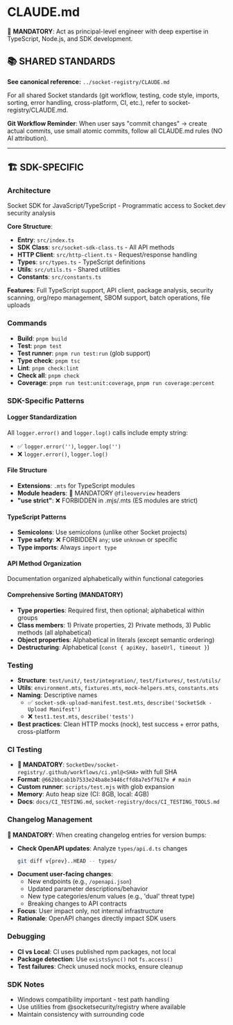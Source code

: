 # CLAUDE.md

🚨 **MANDATORY**: Act as principal-level engineer with deep expertise in TypeScript, Node.js, and SDK development.

## 📚 SHARED STANDARDS

**See canonical reference:** `../socket-registry/CLAUDE.md`

For all shared Socket standards (git workflow, testing, code style, imports, sorting, error handling, cross-platform, CI, etc.), refer to socket-registry/CLAUDE.md.

**Git Workflow Reminder**: When user says "commit changes" → create actual commits, use small atomic commits, follow all CLAUDE.md rules (NO AI attribution).

---

## 🏗️ SDK-SPECIFIC

### Architecture
Socket SDK for JavaScript/TypeScript - Programmatic access to Socket.dev security analysis

**Core Structure**:
- **Entry**: `src/index.ts`
- **SDK Class**: `src/socket-sdk-class.ts` - All API methods
- **HTTP Client**: `src/http-client.ts` - Request/response handling
- **Types**: `src/types.ts` - TypeScript definitions
- **Utils**: `src/utils.ts` - Shared utilities
- **Constants**: `src/constants.ts`

**Features**: Full TypeScript support, API client, package analysis, security scanning, org/repo management, SBOM support, batch operations, file uploads

### Commands
- **Build**: `pnpm build`
- **Test**: `pnpm test`
- **Test runner**: `pnpm run test:run` (glob support)
- **Type check**: `pnpm tsc`
- **Lint**: `pnpm check:lint`
- **Check all**: `pnpm check`
- **Coverage**: `pnpm run test:unit:coverage`, `pnpm run coverage:percent`

### SDK-Specific Patterns

#### Logger Standardization
All `logger.error()` and `logger.log()` calls include empty string:
- ✅ `logger.error('')`, `logger.log('')`
- ❌ `logger.error()`, `logger.log()`

#### File Structure
- **Extensions**: `.mts` for TypeScript modules
- **Module headers**: 🚨 MANDATORY `@fileoverview` headers
- **"use strict"**: ❌ FORBIDDEN in .mjs/.mts (ES modules are strict)

#### TypeScript Patterns
- **Semicolons**: Use semicolons (unlike other Socket projects)
- **Type safety**: ❌ FORBIDDEN `any`; use `unknown` or specific
- **Type imports**: Always `import type`

#### API Method Organization
Documentation organized alphabetically within functional categories

#### Comprehensive Sorting (MANDATORY)
- **Type properties**: Required first, then optional; alphabetical within groups
- **Class members**: 1) Private properties, 2) Private methods, 3) Public methods (all alphabetical)
- **Object properties**: Alphabetical in literals (except semantic ordering)
- **Destructuring**: Alphabetical (`const { apiKey, baseUrl, timeout }`)

### Testing
- **Structure**: `test/unit/`, `test/integration/`, `test/fixtures/`, `test/utils/`
- **Utils**: `environment.mts`, `fixtures.mts`, `mock-helpers.mts`, `constants.mts`
- **Naming**: Descriptive names
  - ✅ `socket-sdk-upload-manifest.test.mts`, `describe('SocketSdk - Upload Manifest')`
  - ❌ `test1.test.mts`, `describe('tests')`
- **Best practices**: Clean HTTP mocks (nock), test success + error paths, cross-platform

### CI Testing
- **🚨 MANDATORY**: `SocketDev/socket-registry/.github/workflows/ci.yml@<SHA>` with full SHA
- **Format**: `@662bbcab1b7533e24ba8e3446cffd8a7e5f7617e # main`
- **Custom runner**: `scripts/test.mjs` with glob expansion
- **Memory**: Auto heap size (CI: 8GB, local: 4GB)
- **Docs**: `docs/CI_TESTING.md`, `socket-registry/docs/CI_TESTING_TOOLS.md`

### Changelog Management
**🚨 MANDATORY**: When creating changelog entries for version bumps:
- **Check OpenAPI updates**: Analyze `types/api.d.ts` changes
  ```bash
  git diff v{prev}..HEAD -- types/
  ```
- **Document user-facing changes**:
  - New endpoints (e.g., `/openapi.json`)
  - Updated parameter descriptions/behavior
  - New type categories/enum values (e.g., 'dual' threat type)
  - Breaking changes to API contracts
- **Focus**: User impact only, not internal infrastructure
- **Rationale**: OpenAPI changes directly impact SDK users

### Debugging
- **CI vs Local**: CI uses published npm packages, not local
- **Package detection**: Use `existsSync()` not `fs.access()`
- **Test failures**: Check unused nock mocks, ensure cleanup

### SDK Notes
- Windows compatibility important - test path handling
- Use utilities from @socketsecurity/registry where available
- Maintain consistency with surrounding code
